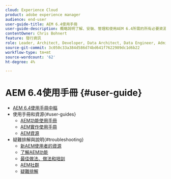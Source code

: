 ```yaml
---
cloud: Experience Cloud
product: adobe experience manager
audience: end-user
user-guide-title: AEM 6.4使用手冊
user-guide-description: 概略說明了解、安裝、管理和使用AEM 6.4所需的所有必要資源。
contentOwner: Chris Bohnert
feature: 發行資訊
role: Leader, Architect, Developer, Data Architect, Data Engineer, Admin, User
source-git-commit: 3c050c33a384d586d74bd641f7622989dc1d6b22
workflow-type: tm+mt
source-wordcount: '62'
ht-degree: 4%

---
```



# AEM 6.4使用手冊 {#user-guide}

+ [AEM 6.4使用手冊中樞](home.md)
+ 使用手冊和資源{#user-guides}
   + [AEM功能使用手冊](capabilities.md)
   + [AEM實作使用手冊](implementation.md)
   + [AEM資源](resources.md)
+ 疑難排解與說明{#troubleshooting}
   + [新AEM使用者的資源](new.md)
   + [了解AEM功能](learn.md)
   + [最佳做法、做法和培訓](best-practice.md)
   + [AEM社群](community.md)
   + [疑難排解](troubleshooting.md)
